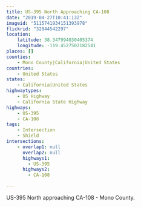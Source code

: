 ```yaml
---
title: US-395 North Approaching CA-108
date: "2019-04-27T10:41:13Z"
imageid: "5115741934151393978"
flickrid: "32844542297"
location:
    latitude: 38.347994030405374
    longitude: -119.4527502182541
places: []
counties:
    - Mono County|California|United States
countries:
    - United States
states:
    - California|United States
highwaytypes:
    - US Highway
    - California State Highway
highways:
    - US-395
    - CA-108
tags:
    - Intersection
    - Shield
intersections:
    - overlap1: null
      overlap2: null
      highways1:
        - US-395
      highways2:
        - CA-108

---
```

US-395 North approaching CA-108 - Mono County.